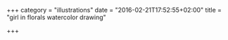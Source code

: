 +++
category = "illustrations"
date = "2016-02-21T17:52:55+02:00"
title = "girl in florals watercolor drawing"

+++
